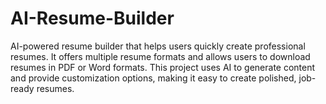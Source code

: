 # AI-Resume-Builder
AI-powered resume builder that helps users quickly create professional resumes. It offers multiple resume formats and allows users to download resumes in PDF or Word formats. This project uses AI to generate content and provide customization options, making it easy to create polished, job-ready resumes.
